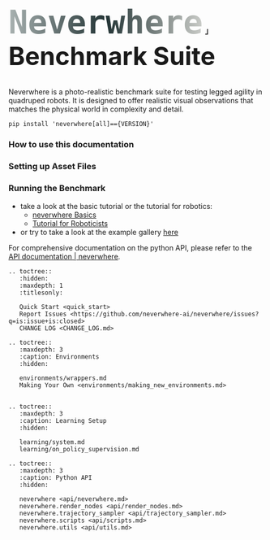 <h1 class="full-width" style="font-size: 49px"><code style="font-size: 1.3em; background-clip: text; color: transparent; background-image: linear-gradient(to right, rgb(169 178 177), rgb(34 51 52), rgb(202 204 200));">Neverwhere</code> <span style="font-size: 0.3em; margin-left: -0.5em; margin-right:-0.4em;">｣</span> Benchmark Suite</h1>

<link rel="stylesheet" href="_static/title_resize.css">

Neverwhere is a photo-realistic benchmark suite for testing legged agility in quadruped robots. It is designed to offer realistic visual
observations that matches the physical world in complexity and detail.

```shell
pip install 'neverwhere[all]=={VERSION}'
```

### How to use this documentation

### Setting up Asset Files

### Running the Benchmark

- take a look at the basic tutorial or the tutorial for robotics:
    - [neverwhere Basics](environments/wrappers)
    - [Tutorial for Roboticists](environments/robotics)
- or try to take a look at the example gallery [here](examples/01_trimesh)

For comprehensive documentation on the python API, please refer to
the [API documentation | neverwhere](https://neverwhere.readthedocs.com/en/latest/api/neverwhere.html).

<!-- prettier-ignore-start -->

```{eval-rst}
.. toctree::
   :hidden:
   :maxdepth: 1
   :titlesonly:

   Quick Start <quick_start>
   Report Issues <https://github.com/neverwhere-ai/neverwhere/issues?q=is:issue+is:closed>
   CHANGE LOG <CHANGE_LOG.md>
   
.. toctree::
   :maxdepth: 3
   :caption: Environments 
   :hidden:
   
   environments/wrappers.md
   Making Your Own <environments/making_new_environments.md>
   
   
.. toctree::
   :maxdepth: 3
   :caption: Learning Setup
   :hidden:
   
   learning/system.md
   learning/on_policy_supervision.md

.. toctree::
   :maxdepth: 3
   :caption: Python API
   :hidden:
   
   neverwhere <api/neverwhere.md>
   neverwhere.render_nodes <api/render_nodes.md>
   neverwhere.trajectory_sampler <api/trajectory_sampler.md>
   neverwhere.scripts <api/scripts.md>
   neverwhere.utils <api/utils.md>
    
```
